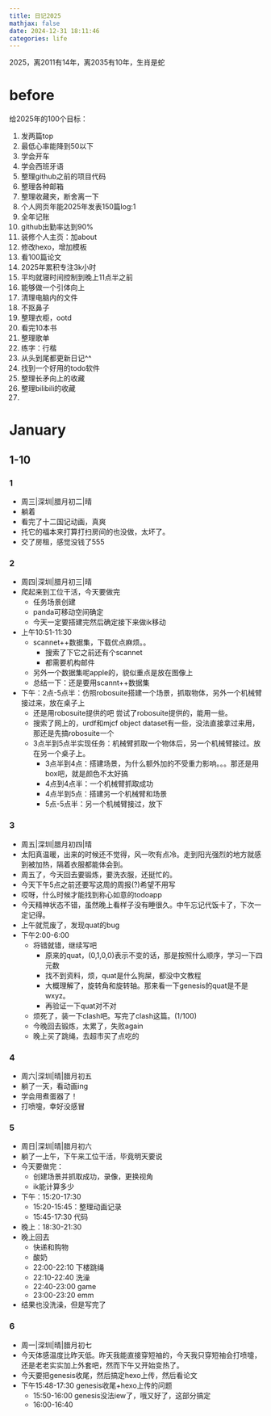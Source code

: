```yaml
---
title: 日记2025
mathjax: false
date: 2024-12-31 18:11:46
categories: life
---
```


2025，离2011有14年，离2035有10年，生肖是蛇

<!--more-->
# before
给2025年的100个目标：

1. 发两篇top
2. 最低心率能降到50以下
3. 学会开车
4. 学会西班牙语
5. 整理github之前的项目代码
6. 整理各种邮箱
7. 整理收藏夹，断舍离一下
8. 个人网页年能2025年发表150篇log:1
9. 全年记账
10. github出勤率达到90%
11. 装修个人主页：加about
12. 修改hexo，增加模板
13. 看100篇论文
14. 2025年累积专注3k小时
15. 平均就寝时间控制到晚上11点半之前
16. 能够做一个引体向上
17. 清理电脑内的文件
18. 不抠鼻子
19. 整理衣柜，ootd
20. 看完10本书
21. 整理歌单
22. 练字：行楷
23. 从头到尾都更新日记^^
24. 找到一个好用的todo软件
25. 整理长矛向上的收藏
26. 整理bilibili的收藏
27. 

# January
## 1-10
### 1
- 周三|深圳|腊月初二|晴
- 躺着
- 看完了十二国记动画，真爽
- 托它的福本来打算打扫房间的也没做，太坏了。
- 交了房租，感觉没钱了555

### 2
- 周四|深圳|腊月初三|晴
- 爬起来到工位干活，今天要做完
  - 任务场景创建
  - panda可移动空间确定
  - 今天一定要搭建完然后确定接下来做ik移动
- 上午10:51-11:30
  - scannet++数据集，下载优点麻烦。。
    - 搜索了下它之前还有个scannet
    - 都需要机构邮件
  - 另外一个数据集呢apple的，貌似重点是放在图像上
  - 总结一下：还是要用scannt++数据集
- 下午：2点-5点半：仿照robosuite搭建一个场景，抓取物体，另外一个机械臂接过来，放在桌子上
  - 还是用robosuite提供的吧 尝试了robosuite提供的，能用一些。
  - 搜索了网上的，urdf和mjcf object dataset有一些，没法直接拿过来用，那还是先搞robosuite一个
  - 3点半到5点半实现任务：机械臂抓取一个物体后，另一个机械臂接过。放在另一个桌子上。
    - 3点半到4点：搭建场景，为什么额外加的不受重力影响。。。那还是用box吧，就是颜色不太好搞
    - 4点到4点半：一个机械臂抓取成功
    - 4点半到5点：搭建另一个机械臂和场景
    - 5点-5点半：另一个机械臂接过，放下

### 3
- 周五|深圳|腊月初四|晴
- 太阳真温暖，出来的时候还不觉得，风一吹有点冷。走到阳光强烈的地方就感到被加热，隔着衣服都能体会到。
- 周五了，今天回去要锻炼，要洗衣服，还挺忙的。
- 今天下午5点之前还要写这周的周报(?)希望不用写
- 哎呀，什么时候才能找到称心如意的todoapp
- 今天精神状态不错，虽然晚上看样子没有睡很久。中午忘记代饭卡了，下次一定记得。
- 上午就荒废了，发现quat的bug
- 下午2:00-6:00
  - 将错就错，继续写吧
    - 原来的quat，(0,1,0,0)表示不变的话，那是按照什么顺序，学习一下四元数
    - 找不到资料，烦，quat是什么狗屎，都没中文教程
    - 大概理解了，旋转角和旋转轴。那来看一下genesis的quat是不是wxyz。
    - 再验证一下quat对不对
  - 烦死了，装一下clash吧。写完了clash这篇。(1/100)
  - 今晚回去锻炼，太累了，失败again
  - 晚上买了跳绳，去超市买了点吃的

### 4
- 周六|深圳|晴|腊月初五
- 躺了一天，看动画ing
- 学会用煮蛋器了！
- 打喷嚏，幸好没感冒

### 5
- 周日|深圳|晴|腊月初六
- 躺了一上午，下午来工位干活，毕竟明天要说
- 今天要做完：
  - 创建场景并抓取成功，录像，更换视角
  - ik能计算多少
- 下午：15:20-17:30
  - 15:20-15:45：整理动画记录
  - 15:45-17:30 代码
- 晚上：18:30-21:30
- 晚上回去
  - 快递和购物
  - 酸奶
  - 22:00-22:10 下楼跳绳
  - 22:10-22:40 洗澡
  - 22:40-23:00 game
  - 23:00-23:20 emm
- 结果也没洗澡，但是写完了

### 6
- 周一|深圳|晴|腊月初七
- 今天体感温度比昨天低。昨天我能直接穿短袖的，今天我只穿短袖会打喷嚏，还是老老实实加上外套吧，然而下午又开始变热了。
- 今天要把genesis收尾，然后搞定hexo上传，然后看论文
- 下午15:48-17:30 genesis收尾+hexo上传的问题
  - 15:50-16:00 genesis没法iew了，哦又好了，这部分搞定
  - 16:00-16:40 

